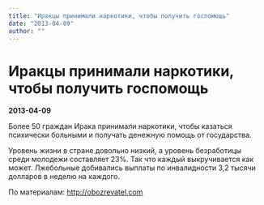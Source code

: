 ```yaml
---
title: "Иракцы принимали наркотики, чтобы получить госпомощь"
date: "2013-04-09"
author: ""
---
```


# Иракцы принимали наркотики, чтобы получить госпомощь

**2013-04-09** 

Более 50 граждан Ирака принимали наркотики, чтобы казаться психически больными и получать денежную помощь от государства.

Уровень жизни в стране довольно низкий, а уровень безработицы среди молодежи составляет 23%. Так что каждый выкручивается как может. Лжебольные добивались выплаты по инвалидности 3,2 тысячи долларов в неделю на каждого.

По материалам: http://obozrevatel.com